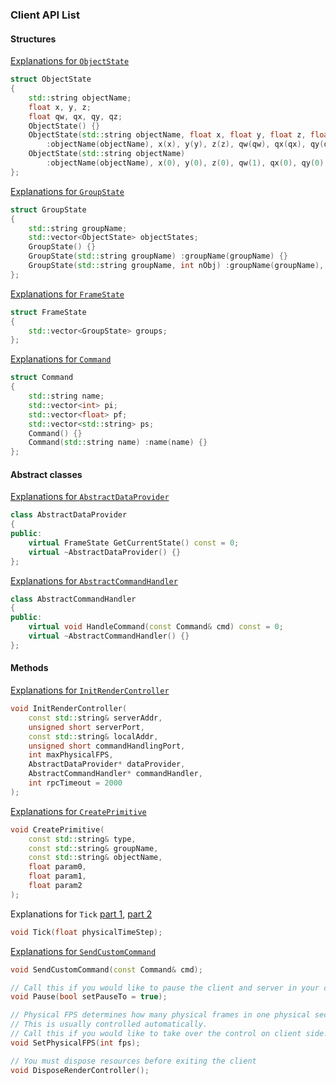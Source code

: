 ### Client API List
#### Structures
[Explanations for ```ObjectState```](TutorialBeginner.md#Describing-state-of-an-object)
```c++
struct ObjectState
{
    std::string objectName;
    float x, y, z;
    float qw, qx, qy, qz;
    ObjectState() {}
    ObjectState(std::string objectName, float x, float y, float z, float qw, float qx, float qy, float qz) 
        :objectName(objectName), x(x), y(y), z(z), qw(qw), qx(qx), qy(qy), qz(qz) {}
    ObjectState(std::string objectName) 
        :objectName(objectName), x(0), y(0), z(0), qw(1), qx(0), qy(0), qz(0) {}
};
```
[Explanations for ```GroupState```](TutorialBeginner.md#Groups-and-state-of-a-group)
```c++
struct GroupState
{
    std::string groupName;
    std::vector<ObjectState> objectStates;
    GroupState() {}
    GroupState(std::string groupName) :groupName(groupName) {}
    GroupState(std::string groupName, int nObj) :groupName(groupName), objectStates(nObj) {}
};
```
[Explanations for ```FrameState```](TutorialBeginner.md#Frames-and-state-of-a-frame)
```c++
struct FrameState
{
    std::vector<GroupState> groups;
};
```
[Explanations for ```Command```](CommandSystem.md)
```c++
struct Command
{
    std::string name;
    std::vector<int> pi;
    std::vector<float> pf;
    std::vector<std::string> ps;
    Command() {}
    Command(std::string name) :name(name) {}
};
```
#### Abstract classes
[Explanations for ```AbstractDataProvider```](TutorialBeginner.md#Establish-a-data-provider)
```c++
class AbstractDataProvider
{
public:
    virtual FrameState GetCurrentState() const = 0;
    virtual ~AbstractDataProvider() {}
};
```
[Explanations for ```AbstractCommandHandler```](CommandSystem.md)
```c++
class AbstractCommandHandler
{
public:
    virtual void HandleCommand(const Command& cmd) const = 0;
    virtual ~AbstractCommandHandler() {}
};
```
#### Methods
[Explanations for ```InitRenderController```](TutorialBeginner.md#initialize-the-client)
```c++
void InitRenderController(
    const std::string& serverAddr, 
    unsigned short serverPort,
    const std::string& localAddr, 
    unsigned short commandHandlingPort, 
    int maxPhysicalFPS, 
    AbstractDataProvider* dataProvider, 
    AbstractCommandHandler* commandHandler, 
    int rpcTimeout = 2000
);
```
[Explanations for ```CreatePrimitive```](TutorialBeginner.md#Create-primitive-objects-from-the-client)
```c++
void CreatePrimitive(
    const std::string& type, 
    const std::string& groupName,
    const std::string& objectName,
    float param0,
    float param1,
    float param2
);
```
Explanations for ```Tick``` [part 1](TutorialBeginner.md#Establish-a-data-provider), [part 2](TutorialBeginner.md#Driving-the-time-forward)
```c++
void Tick(float physicalTimeStep);
```
[Explanations for ```SendCustomCommand```](CommandSystem.md#Sending-a-command)
```c++
void SendCustomCommand(const Command& cmd);
```
```c++
// Call this if you would like to pause the client and server in your client code
void Pause(bool setPauseTo = true);
```
```c++
// Physical FPS determines how many physical frames in one physical second should be rendered.
// This is usually controlled automatically.
// Call this if you would like to take over the control on client side.
void SetPhysicalFPS(int fps);
```
```c++
// You must dispose resources before exiting the client
void DisposeRenderController();
```
